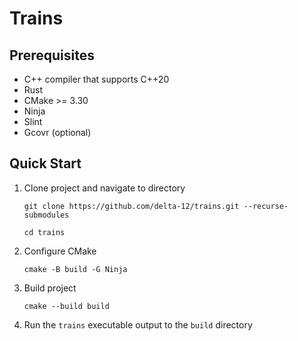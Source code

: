# Trains

## Prerequisites

- C++ compiler that supports C++20
- Rust
- CMake >= 3.30
- Ninja
- Slint
- Gcovr (optional)

## Quick Start

1. Clone project and navigate to directory

    `git clone https://github.com/delta-12/trains.git --recurse-submodules`

    `cd trains`

2. Configure CMake

    `cmake -B build -G Ninja`

3. Build project

    `cmake --build build`

4. Run the `trains` executable output to the `build` directory